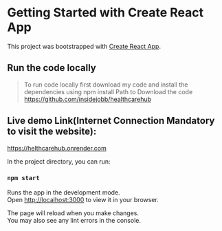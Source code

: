 # Getting Started with Create React App

This project was bootstrapped with [Create React App](https://github.com/facebook/create-react-app).

## Run the code locally
 >To run code locally first download my code and install the dependencies using npm install
>Path to Download the code https://github.com/insidejobb/healthcarehub

## Live demo Link(Internet Connection Mandatory to visit the website):
https://helthcarehub.onrender.com



In the project directory, you can run:

### `npm start`

Runs the app in the development mode.\
Open [http://localhost:3000](http://localhost:3000) to view it in your browser.

The page will reload when you make changes.\
You may also see any lint errors in the console.
